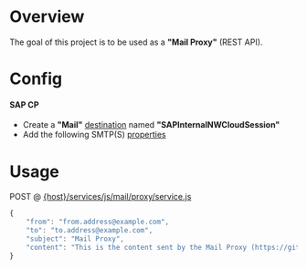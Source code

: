 # Overview

The goal of this project is to be used as a **"Mail Proxy"** (REST API).

# Config

#### SAP CP
- Create a **"Mail"** [destination](https://help.sap.com/viewer/65de2977205c403bbc107264b8eccf4b/Cloud/en-US/a191df7fa8f84be18578b3da3dd10654.html) named **"SAPInternalNWCloudSession"**
- Add the following SMTP(S) [properties](https://help.sap.com/viewer/65de2977205c403bbc107264b8eccf4b/Cloud/en-US/e70a574cbb57101494a781920e3c9d64.html#loioe70a574cbb57101494a781920e3c9d64__section_testCloud)

# Usage

POST @ [{host}/services/js/mail/proxy/service.js]({host}/services/js/mail/proxy/service.js)

```javascript
{
	"from": "from.address@example.com",
	"to": "to.address@example.com",
	"subject": "Mail Proxy",
	"content": "This is the content sent by the Mail Proxy (https://github.com/dirigiblelabs/mail_proxy)"
}
```
